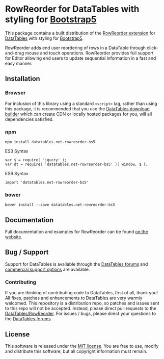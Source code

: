 # RowReorder for DataTables with styling for [Bootstrap5](https://getbootstrap.com/)

This package contains a built distribution of the [RowReorder extension](https://datatables.net/extensions/rowreorder) for [DataTables](https://datatables.net/) with styling for [Bootstrap5](https://getbootstrap.com/).

RowReorder adds end user reordering of rows in a DataTable through click-and-drag mouse and touch operations. RowReorder provides full support for Editor allowing end users to update sequential information in a fast and easy manner.


## Installation

### Browser

For inclusion of this library using a standard `<script>` tag, rather than using this package, it is recommended that you use the [DataTables download builder](//datatables.net/download) which can create CDN or locally hosted packages for you, will all dependencies satisfied.

### npm

```
npm install datatables.net-rowreorder-bs5
```

ES3 Syntax
```
var $ = require( 'jquery' );
var dt = require( 'datatables.net-rowreorder-bs5' )( window, $ );
```

ES6 Syntax
```
import 'datatables.net-rowreorder-bs5'
```

### bower

```
bower install --save datatables.net-rowreorder-bs5
```



## Documentation

Full documentation and examples for RowReorder can be found [on the website](https://datatables.net/extensions/rowreorder).


## Bug / Support

Support for DataTables is available through the [DataTables forums](//datatables.net/forums) and [commercial support options](//datatables.net/support) are available.


### Contributing

If you are thinking of contributing code to DataTables, first of all, thank you! All fixes, patches and enhancements to DataTables are very warmly welcomed. This repository is a distribution repo, so patches and issues sent to this repo will not be accepted. Instead, please direct pull requests to the [DataTables/RowReorder](http://github.com/DataTables/RowReorder). For issues / bugs, please direct your questions to the [DataTables forums](//datatables.net/forums).


## License

This software is released under the [MIT license](//datatables.net/license). You are free to use, modify and distribute this software, but all copyright information must remain.

